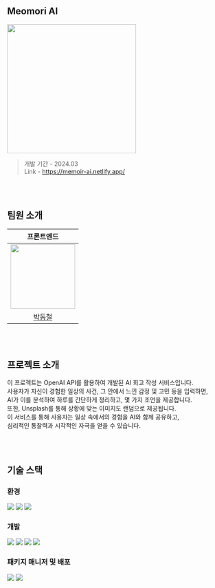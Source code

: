 ## Meomori AI

<p>
  <img width="300" src='https://github.com/Cheeze-Man/ai-writer/assets/124056699/c2011bf9-6dc6-4cf5-aacf-99bbef82573a'/>
</p>


> 개발 기간 - 2024.03 <br/>
> Link - https://memoir-ai.netlify.app/

<br/><br/>


## 팀원 소개

|프론트엔드|
|:--:|
|<img width="150" src="https://github.com/Cheeze-Man/ouroom/assets/124056699/480677bb-826a-477b-8801-aab1934c8e22">|
|[박동철](https://github.com/Cheeze-Man)|

<br/><br/>

## 프로젝트 소개
이 프로젝트는 OpenAI API를 활용하여 개발된 AI 회고 작성 서비스입니다. <br/>
사용자가 자신이 경험한 일상의 사건, 그 안에서 느낀 감정 및 고민 등을 입력하면, <br/>
AI가 이를 분석하여 하루를 간단하게 정리하고, 몇 가지 조언을 제공합니다. <br/>
또한, Unsplash를 통해 상황에 맞는 이미지도 랜덤으로 제공됩니다. <br/>
이 서비스를 통해 사용자는 일상 속에서의 경험을 AI와 함께 공유하고,  <br/>
심리적인 통찰력과 시각적인 자극을 얻을 수 있습니다.

<br/><br/>

## 기술 스택

### 환경
<div display='flex'>
  <img src="https://img.shields.io/badge/vscode-007ACC?style=for-the-badge&logo=visualstudiocode&logoColor=white">
  <img src="https://img.shields.io/badge/git-F05032?style=for-the-badge&logo=git&logoColor=white">
  <img src="https://img.shields.io/badge/github-181717?style=for-the-badge&logo=github&logoColor=white">
</div>

### 개발
<div display='flex'>
  <img src="https://img.shields.io/badge/typescript-3178C6?style=for-the-badge&logo=typescript&logoColor=white">
  <img src="https://img.shields.io/badge/vite-646CFF?style=for-the-badge&logo=vite&logoColor=white">
  <img src="https://img.shields.io/badge/react-61DAFB?style=for-the-badge&logo=react&logoColor=white">
  <img src="https://img.shields.io/badge/styled--components-DB7093?style=for-the-badge&logo=styled-components&logoColor=white">
</div>

### 패키지 매니저 및 배포
<div display='flex'>
  <img src="https://img.shields.io/badge/npm-CB3837?style=for-the-badge&logo=npm&logoColor=white">
  <img src="https://img.shields.io/badge/netlify-00C7B7?style=for-the-badge&logo=netlify&logoColor=white">
</div>
